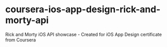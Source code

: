 # coursera-ios-app-design-rick-and-morty-api
Rick and Morty iOS API showcase - ﻿﻿Created for iOS App Design certificate from Coursera 
